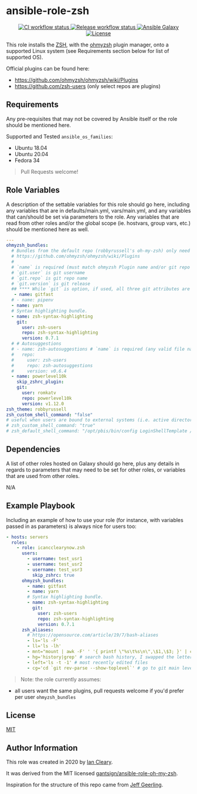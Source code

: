 ansible-role-zsh
=========

<p align="center">

<a href="https://github.com/icancclearynow/ansible-role-zsh/actions?query=workflow%3Aci" target="_blank">
    <img src="https://github.com/icancclearynow/ansible-role-zsh/workflows/CI/badge.svg" alt="CI workflow status">
</a>

<a href="https://github.com/icancclearynow/ansible-role-zsh/actions?query=workflow%3Arelease" target="_blank">
    <img src="https://github.com/icancclearynow/ansible-role-zsh/workflows/Release/badge.svg" alt="Release workflow status">
</a>
<a href="https://galaxy.ansible.com/icancclearynow/zsh" target="_blank">
    <img src="https://img.shields.io/badge/ansible--galaxy-icancclearynow.zsh-blue.svg" alt="Ansible Galaxy">
</a>
<a href="https://raw.githubusercontent.com/icancclearynow/ansible-role-zsh/main/LICENSE" target="_blank">
    <img src="https://img.shields.io/badge/license-MIT-blue.svg" alt="License">
</a>
</p>

This role installs the [ZSH](https://www.zsh.org/), with the [ohmyzsh](https://github.com/ohmyzsh/ohmyzsh) plugin manager, onto a supported Linux system (see Requirements section below for list of supported OS).

Official plugins can be found here:

* <https://github.com/ohmyzsh/ohmyzsh/wiki/Plugins>
* <https://github.com/zsh-users> (only select repos are plugins)

Requirements
------------

Any pre-requisites that may not be covered by Ansible itself or the role should be mentioned here.

Supported and Tested `ansible_os_families`:

* Ubuntu 18.04
* Ubuntu 20.04
* Fedora 34

> Pull Requests welcome!

Role Variables
--------------

A description of the settable variables for this role should go here, including any variables that are in defaults/main.yml, vars/main.yml, and any variables that can/should be set via parameters to the role. Any variables that are read from other roles and/or the global scope (ie. hostvars, group vars, etc.) should be mentioned here as well.

```yaml
---
ohmyzsh_bundles:
  # Bundles from the default repo (robbyrussell's oh-my-zsh) only need a name
  # https://github.com/ohmyzsh/ohmyzsh/wiki/Plugins
  #
  # `name` is required (must match ohmyzsh Plugin name and/or git repo
  # `git.user` is git username
  # `git.repo` is git repo name
  # `git.version` is git release
  ## **** While `git` is option, if used, all three git attributes are required ****
   - name: gitfast
  # - name: pipenv
  - name: yarn
  # Syntax highlighting bundle.
  - name: zsh-syntax-highlighting
    git:
      user: zsh-users
      repo: zsh-syntax-highlighting
      version: 0.7.1
  # # Autosuggestions
  # - name: zsh-autosuggestions # `name` is required (any valid file name will do so long as it's unique for the bundles)
  #   repo:
  #     user: zsh-users
  #     repo: zsh-autosuggestions
  #     version: v0.6.4
  - name: powerlevel10k
    skip_zshrc_plugin:
    git:
      user: romkatv
      repo: powerlevel10k
      version: v1.12.0
zsh_theme: robbyrussell
zsh_custom_shell_command: "false"
# useful when users are bound to external systems (i.e. active directory)
# zsh_custom_shell_command: "true"
# zsh_default_shell_command: "/opt/pbis/bin/config LoginShellTemplate /usr/bin/zsh"
```

Dependencies
------------

A list of other roles hosted on Galaxy should go here, plus any details in regards to parameters that may need to be set for other roles, or variables that are used from other roles.

N/A

Example Playbook
----------------

Including an example of how to use your role (for instance, with variables passed in as parameters) is always nice for users too:

```yaml
- hosts: servers
  roles:
    - role: icancclearynow.zsh
      users:
        - username: test_usr1
        - username: test_usr2
        - username: test_usr3
          skip_zshrc: true
      ohmyzsh_bundles:
        - name: gitfast
        - name: yarn
        # Syntax highlighting bundle.
        - name: zsh-syntax-highlighting
          git:
            user: zsh-users
            repo: zsh-syntax-highlighting
            version: 0.7.1
      zsh_aliases:
        # https://opensource.com/article/19/7/bash-aliases
        - ls='ls -F'
        - ll='ls -lh'
        - mnt="mount | awk -F' ' '{ printf \"%s\t%s\n\",\$1,\$3; }' | column -t | egrep ^/dev/ | sort"
        - hg='history|grep' # search bash history, I swapped the letters for github-cli compatibility
        - left='ls -t -1' # most recently edited files
        - cg='cd `git rev-parse --show-toplevel`' # go to git main level
```

> Note: the role currently assumes:

* all users want the same plugins, pull requests welcome if you'd prefer per user `ohmyzsh_bundles`

License
-------

[MIT](LICENSE)

Author Information
------------------

This role was created in 2020 by [Ian Cleary](https://blog.icancclearynow.me).

It was derived from the MIT licensed [gantsign/ansible-role-oh-my-zsh](https://github.com/gantsign/ansible-role-oh-my-zsh).

Inspiration for the structure of this repo came from [Jeff Geerling](https://github.com/geerlingguy/ansible-role-nginx).
